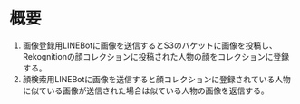 # 概要
1. 画像登録用LINEBotに画像を送信するとS3のバケットに画像を投稿し、Rekognitionの顔コレクションに投稿された人物の顔をコレクションに登録する。
2. 顔検索用LINEBotに画像を送信すると顔コレクションに登録されている人物に似ている画像が送信された場合は似ている人物の画像を返信する。
